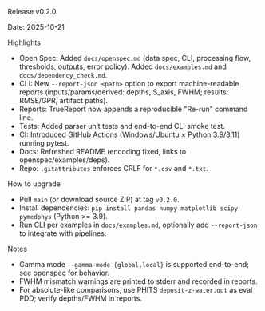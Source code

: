 Release v0.2.0

Date: 2025-10-21

Highlights

- Open Spec: Added `docs/openspec.md` (data spec, CLI, processing flow, thresholds, outputs, error policy). Added `docs/examples.md` and `docs/dependency_check.md`.
- CLI: New `--report-json <path>` option to export machine-readable reports (inputs/params/derived: depths, S_axis, FWHM; results: RMSE/GPR, artifact paths).
- Reports: TrueReport now appends a reproducible "Re-run" command line.
- Tests: Added parser unit tests and end-to-end CLI smoke test.
- CI: Introduced GitHub Actions (Windows/Ubuntu × Python 3.9/3.11) running pytest.
- Docs: Refreshed README (encoding fixed, links to openspec/examples/deps).
- Repo: `.gitattributes` enforces CRLF for `*.csv` and `*.txt`.

How to upgrade

- Pull `main` (or download source ZIP) at tag `v0.2.0`.
- Install dependencies: `pip install pandas numpy matplotlib scipy pymedphys` (Python >= 3.9).
- Run CLI per examples in `docs/examples.md`, optionally add `--report-json` to integrate with pipelines.

Notes

- Gamma mode `--gamma-mode {global,local}` is supported end-to-end; see openspec for behavior.
- FWHM mismatch warnings are printed to stderr and recorded in reports.
- For absolute-like comparisons, use PHITS `deposit-z-water.out` as eval PDD; verify depths/FWHM in reports.

